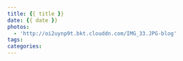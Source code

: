 ```yaml
---
title: {{ title }}
date: {{ date }}
photos:
  - 'http://oi2uynp9t.bkt.clouddn.com/IMG_33.JPG-blog'
tags:
categories:
---
```


